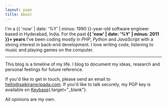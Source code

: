 ```yaml
---
layout: page
title: About
---
```


I'm a {{ 'now' | date: '%Y' | minus: 1990 }}-year-old software engineer based in Hyderabad, India. For the past **{{ 'now' | date: '%Y' | minus: 2011 }}+ years** I've been coding mostly in *PHP*, *Python* and *JavaScript* with a strong interest in back-end development. I love writing code, listening to music and playing games on the computer.

---

This blog is a timeline of my life. I blog to document my ideas, research and personal feelings for future reference.

If you'd like to get in touch, please send an email to [hello@saikiransripada.com](mailto:hello@saikiransripada.com). If you'd like to talk securely, my PGP key is available on [Keybase](https://keybase.io/saikiransripada){:target="_blank"}.

All opinions are my own.